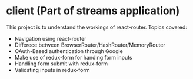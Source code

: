 # client (Part of streams application)

This project is to understand the workings of react-router. Topics covered:
* Navigation using react-router
* Differece between BrowserRouter/HashRouter/MemoryRouter
* OAuth-Based authentication through Google
* Make use of redux-form for handlng form inputs
* Handling form submit with redux-form
* Validating inputs in redux-form